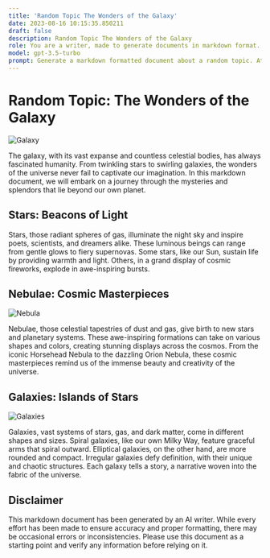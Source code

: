 ```yaml
---
title: 'Random Topic The Wonders of the Galaxy'
date: 2023-08-16 10:15:35.850211
draft: false
description: Random Topic The Wonders of the Galaxy
role: You are a writer, made to generate documents in markdown format. It is very important that all of the documents you generate are in valid markdown format.
model: gpt-3.5-turbo
prompt: Generate a markdown formatted document about a random topic. At the bottom, include a disclaimer explaining that the document was generated by you. The first line of the document should be the title. Make sure that the entire document is in proper markdown format, using a mix of various tags to make the document visually appealing.
---
```


# Random Topic: The Wonders of the Galaxy

![Galaxy](https://images.unsplash.com/photo-1446776653961-20c1d3a81b5e?ixlib=rb-1.2.1&auto=format&fit=crop&w=1950&q=80)

The galaxy, with its vast expanse and countless celestial bodies, has always fascinated humanity. From twinkling stars to swirling galaxies, the wonders of the universe never fail to captivate our imagination. In this markdown document, we will embark on a journey through the mysteries and splendors that lie beyond our own planet.

## Stars: Beacons of Light

Stars, those radiant spheres of gas, illuminate the night sky and inspire poets, scientists, and dreamers alike. These luminous beings can range from gentle glows to fiery supernovas. Some stars, like our Sun, sustain life by providing warmth and light. Others, in a grand display of cosmic fireworks, explode in awe-inspiring bursts.

## Nebulae: Cosmic Masterpieces

![Nebula](https://images.unsplash.com/photo-1592086102651-b0c0def37d1d?ixlib=rb-1.2.1&auto=format&fit=crop&w=1350&q=80)

Nebulae, those celestial tapestries of dust and gas, give birth to new stars and planetary systems. These awe-inspiring formations can take on various shapes and colors, creating stunning displays across the cosmos. From the iconic Horsehead Nebula to the dazzling Orion Nebula, these cosmic masterpieces remind us of the immense beauty and creativity of the universe.

## Galaxies: Islands of Stars

![Galaxies](https://images.unsplash.com/photo-1506526699598-54dde2e8385e?ixlib=rb-1.2.1&auto=format&fit=crop&w=1500&q=80)

Galaxies, vast systems of stars, gas, and dark matter, come in different shapes and sizes. Spiral galaxies, like our own Milky Way, feature graceful arms that spiral outward. Elliptical galaxies, on the other hand, are more rounded and compact. Irregular galaxies defy definition, with their unique and chaotic structures. Each galaxy tells a story, a narrative woven into the fabric of the universe.

## Disclaimer

This markdown document has been generated by an AI writer. While every effort has been made to ensure accuracy and proper formatting, there may be occasional errors or inconsistencies. Please use this document as a starting point and verify any information before relying on it.